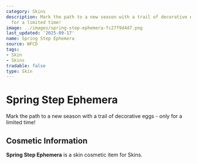 ```yaml
---
category: Skins
description: Mark the path to a new season with a trail of decorative eggs - only
  for a limited time!
image: ../images/spring-step-ephemera-fc27f9d4d7.png
last_updated: '2025-09-17'
name: Spring Step Ephemera
source: WFCD
tags:
- Skin
- Skins
tradable: false
type: Skin
---
```


# Spring Step Ephemera

Mark the path to a new season with a trail of decorative eggs - only for a limited time!

## Cosmetic Information

**Spring Step Ephemera** is a skin cosmetic item for Skins.

